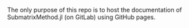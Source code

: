 The only purpose of this repo is to host the documentation of SubmatrixMethod.jl (on GitLab) using GitHub pages.
